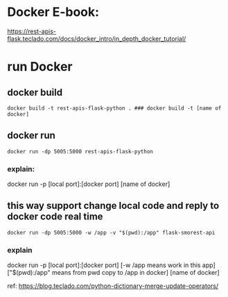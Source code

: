 # Docker E-book:
https://rest-apis-flask.teclado.com/docs/docker_intro/in_depth_docker_tutorial/

# run Docker
 
## docker build
```
docker build -t rest-apis-flask-python . ### docker build -t [name of docker]
```

## docker run
```
docker run -dp 5005:5000 rest-apis-flask-python   
```
### explain:
docker run -p [local port]:[docker port] [name of docker]

## this way support change local code and reply to docker code real time 
```
docker run -dp 5005:5000 -w /app -v "$(pwd):/app" flask-smorest-api
```
### explain
docker run -p [local port]:[docker port] [-w /app means work in this app] ["$(pwd):/app" means from pwd copy to /app in docker] [name of docker]

ref: https://blog.teclado.com/python-dictionary-merge-update-operators/

